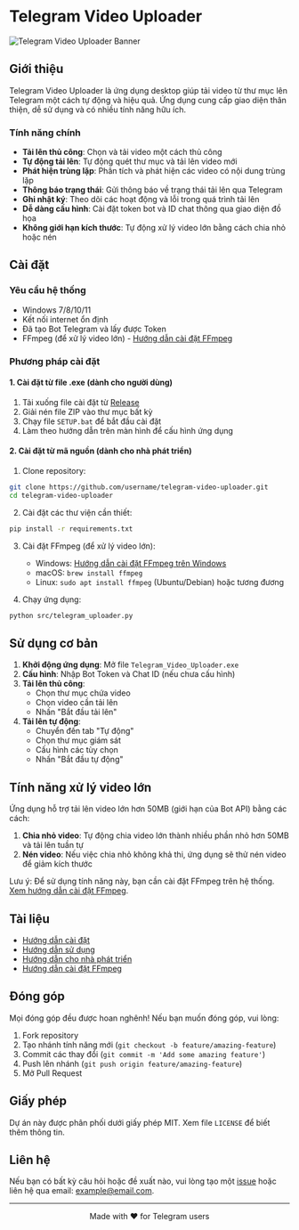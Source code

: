# Telegram Video Uploader

![Telegram Video Uploader Banner](docs/images/banner.png)

## Giới thiệu

Telegram Video Uploader là ứng dụng desktop giúp tải video từ thư mục lên Telegram một cách tự động và hiệu quả. Ứng dụng cung cấp giao diện thân thiện, dễ sử dụng và có nhiều tính năng hữu ích.

### Tính năng chính

- **Tải lên thủ công**: Chọn và tải video một cách thủ công
- **Tự động tải lên**: Tự động quét thư mục và tải lên video mới
- **Phát hiện trùng lặp**: Phân tích và phát hiện các video có nội dung trùng lặp
- **Thông báo trạng thái**: Gửi thông báo về trạng thái tải lên qua Telegram
- **Ghi nhật ký**: Theo dõi các hoạt động và lỗi trong quá trình tải lên
- **Dễ dàng cấu hình**: Cài đặt token bot và ID chat thông qua giao diện đồ họa
- **Không giới hạn kích thước**: Tự động xử lý video lớn bằng cách chia nhỏ hoặc nén

## Cài đặt

### Yêu cầu hệ thống

- Windows 7/8/10/11
- Kết nối internet ổn định
- Đã tạo Bot Telegram và lấy được Token
- FFmpeg (để xử lý video lớn) - [Hướng dẫn cài đặt FFmpeg](docs/ffmpeg-installation.md)

### Phương pháp cài đặt

#### 1. Cài đặt từ file .exe (dành cho người dùng)

1. Tải xuống file cài đặt từ [Release](https://github.com/username/telegram-video-uploader/releases)
2. Giải nén file ZIP vào thư mục bất kỳ
3. Chạy file `SETUP.bat` để bắt đầu cài đặt
4. Làm theo hướng dẫn trên màn hình để cấu hình ứng dụng

#### 2. Cài đặt từ mã nguồn (dành cho nhà phát triển)

1. Clone repository:
```bash
git clone https://github.com/username/telegram-video-uploader.git
cd telegram-video-uploader
```

2. Cài đặt các thư viện cần thiết:
```bash
pip install -r requirements.txt
```

3. Cài đặt FFmpeg (để xử lý video lớn):
   - Windows: [Hướng dẫn cài đặt FFmpeg trên Windows](docs/ffmpeg-installation.md#cài-đặt-trên-windows)
   - macOS: `brew install ffmpeg`
   - Linux: `sudo apt install ffmpeg` (Ubuntu/Debian) hoặc tương đương

4. Chạy ứng dụng:
```bash
python src/telegram_uploader.py
```

## Sử dụng cơ bản

1. **Khởi động ứng dụng**: Mở file `Telegram_Video_Uploader.exe`
2. **Cấu hình**: Nhập Bot Token và Chat ID (nếu chưa cấu hình)
3. **Tải lên thủ công**:
   - Chọn thư mục chứa video
   - Chọn video cần tải lên
   - Nhấn "Bắt đầu tải lên"
4. **Tải lên tự động**:
   - Chuyển đến tab "Tự động"
   - Chọn thư mục giám sát
   - Cấu hình các tùy chọn
   - Nhấn "Bắt đầu tự động"

## Tính năng xử lý video lớn

Ứng dụng hỗ trợ tải lên video lớn hơn 50MB (giới hạn của Bot API) bằng các cách:

1. **Chia nhỏ video**: Tự động chia video lớn thành nhiều phần nhỏ hơn 50MB và tải lên tuần tự
2. **Nén video**: Nếu việc chia nhỏ không khả thi, ứng dụng sẽ thử nén video để giảm kích thước

Lưu ý: Để sử dụng tính năng này, bạn cần cài đặt FFmpeg trên hệ thống. [Xem hướng dẫn cài đặt FFmpeg](docs/ffmpeg-installation.md).

## Tài liệu

- [Hướng dẫn cài đặt](docs/installation.md)
- [Hướng dẫn sử dụng](docs/user-manual.md)
- [Hướng dẫn cho nhà phát triển](docs/developer-guide.md)
- [Hướng dẫn cài đặt FFmpeg](docs/ffmpeg-installation.md)

## Đóng góp

Mọi đóng góp đều được hoan nghênh! Nếu bạn muốn đóng góp, vui lòng:

1. Fork repository
2. Tạo nhánh tính năng mới (`git checkout -b feature/amazing-feature`)
3. Commit các thay đổi (`git commit -m 'Add some amazing feature'`)
4. Push lên nhánh (`git push origin feature/amazing-feature`)
5. Mở Pull Request

## Giấy phép

Dự án này được phân phối dưới giấy phép MIT. Xem file `LICENSE` để biết thêm thông tin.

## Liên hệ

Nếu bạn có bất kỳ câu hỏi hoặc đề xuất nào, vui lòng tạo một [issue](https://github.com/username/telegram-video-uploader/issues) hoặc liên hệ qua email: example@email.com.

---

<p align="center">Made with ❤️ for Telegram users</p>
